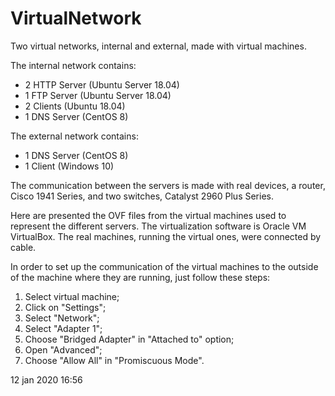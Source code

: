 # VirtualNetwork
Two virtual networks, internal and external, made with virtual machines.

The internal network contains:
- 2 HTTP Server (Ubuntu Server 18.04)
- 1 FTP Server (Ubuntu Server 18.04)
- 2 Clients (Ubuntu 18.04)
- 1 DNS Server (CentOS 8)

The external network contains:
- 1 DNS Server (CentOS 8)
- 1 Client (Windows 10)

The communication between the servers is made with real devices, a router, Cisco 1941 Series, and two switches, Catalyst 2960 Plus Series.

Here are presented the OVF files from the virtual machines used to represent the different servers. The virtualization software is Oracle VM VirtualBox. The real machines, running the virtual ones, were connected by cable.

In order to set up the communication of the virtual machines to the outside of the machine where they are running, just follow these steps:

1. Select virtual machine;
2. Click on "Settings";
3. Select "Network";
4. Select "Adapter 1";
5. Choose "Bridged Adapter" in "Attached to" option;
6. Open "Advanced";
7. Choose "Allow All" in "Promiscuous Mode".

12 jan 2020 16:56
